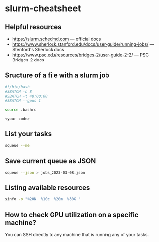 # slurm-cheatsheet

## Helpful resources
* https://slurm.schedmd.com — official docs
* https://www.sherlock.stanford.edu/docs/user-guide/running-jobs/ — Stenford's Sherlock docs
* https://www.psc.edu/resources/bridges-2/user-guide-2-2/ — PSC Bridges-2 docs

## Sructure of a file with a slurm job
```bash
#!/bin/bash
#SBATCH -n 8
#SBATCH -t 48:00:00
#SBATCH --gpus 1

source .bashrc

<your code>
```

## List your tasks
```bash
squeue --me
```

## Save current queue as JSON
```bash
squeue --json > jobs_2023-03-08.json
```

## Listing available resources
```bash
sinfo -o "%20N  %10c  %20m  %30G "
```

## How to check GPU utilization on a specific machine?
You can SSH directly to any machine that is running any of your tasks.
